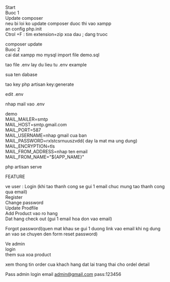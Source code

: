 Start  </br>
Buoc 1 </br>
Update composer  </br>
neu bi loi ko update composer duoc thi vao xampp </br>
an config php.init </br> 
Ctrol +F : tim extension=zip xoa dau ; dang truoc  </br>


composer update </br>
Buoc 2 </br>
cai dat xampp mo mysql import  file demo.sql </br>




tao file .env  lay du lieu tu .env example

sua ten dabase 

tao key 
php artisan key:generate
 

edit .env </br>

nhap mail vao .env

demo </br>
MAIL_MAILER=smtp  </br>
MAIL_HOST=smtp.gmail.com </br>
 MAIL_PORT=587 </br>
MAIL_USERNAME=nhap gmail cua ban </br>
MAIL_PASSWORD=rxlstcsrnuuszvdd( day la mat ma ung dung) </br>
MAIL_ENCRYPTION=tls  </br>
MAIL_FROM_ADDRESS=nhap ten email </br>
MAIL_FROM_NAME="${APP_NAME}" </br>




php artisan serve



FEATURE

ve user :
Login (khi tao thanh cong se gui 1 email chuc mung tao thanh cong qua email) </br>
Register  </br>
Change password   </br>
Update Prodfile     </br>
Add Product vao ro hang </br> 
Dat hang check out (gui 1 email hoa don vao email)   </br>

Forgot password(quen mat khau se gui 1 duong link vao email khi ng dung an vao se chuyen den form reset password)  </br>


Ve admin  
login  </br>
them sua xoa product    </br> 
 
xem thong tin order cua khach hang dat lai trang thai cho ordel detail  </br>


Pass admin login 
email admin@gmail.com
pass:123456





